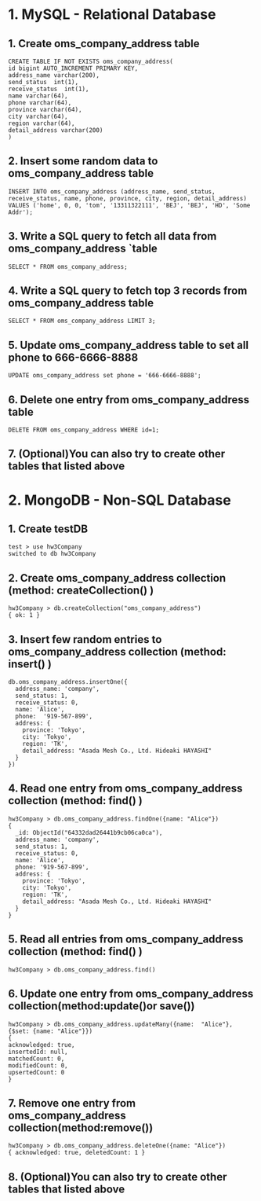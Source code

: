 # 1. MySQL - Relational Database
## 1. Create oms_company_address table
```
CREATE TABLE IF NOT EXISTS oms_company_address(
id bigint AUTO_INCREMENT PRIMARY KEY,
address_name varchar(200),
send_status  int(1),
receive_status  int(1),
name varchar(64),
phone varchar(64),
province varchar(64),
city varchar(64),
region varchar(64),
detail_address varchar(200)
) 
```

## 2. Insert some random data to oms_company_address table
```
INSERT INTO oms_company_address (address_name, send_status, receive_status, name, phone, province, city, region, detail_address)
VALUES ('home', 0, 0, 'tom', '13311322111', 'BEJ', 'BEJ', 'HD', 'Some Addr');
```

## 3. Write a SQL query to fetch all data from oms_company_address `table
`SELECT * FROM oms_company_address;`

## 4. Write a SQL query to fetch top 3 records from oms_company_address table 
`SELECT * FROM oms_company_address LIMIT 3;`


## 5. Update oms_company_address table to set all phone to 666-6666-8888
`UPDATE oms_company_address set phone = '666-6666-8888';`

## 6. Delete one entry from oms_company_address table
`DELETE FROM oms_company_address WHERE id=1;`

## 7. (Optional)You can also try to create other tables that listed above

# 2. MongoDB - Non-SQL Database
## 1. Create testDB
```
test > use hw3Company
switched to db hw3Company
```

## 2. Create oms_company_address collection (method: createCollection() )
```
hw3Company > db.createCollection("oms_company_address")
{ ok: 1 }
```

## 3. Insert few random entries to oms_company_address collection (method: insert() )
```
db.oms_company_address.insertOne({
  address_name: 'company', 
  send_status: 1, 
  receive_status: 0, 
  name: 'Alice', 
  phone:  '919-567-899', 
  address: {
    province: 'Tokyo', 
    city: 'Tokyo', 
    region: 'TK', 
    detail_address: "Asada Mesh Co., Ltd. Hideaki HAYASHI"
  }
})

```

## 4. Read one entry from oms_company_address collection (method: find() )
```
hw3Company > db.oms_company_address.findOne({name: "Alice"})
{
  _id: ObjectId("64332dad26441b9cb06ca0ca"),
  address_name: 'company',
  send_status: 1,
  receive_status: 0,
  name: 'Alice',
  phone: '919-567-899',
  address: {
    province: 'Tokyo', 
    city: 'Tokyo', 
    region: 'TK', 
    detail_address: "Asada Mesh Co., Ltd. Hideaki HAYASHI"
  }
}
```

## 5. Read all entries from oms_company_address collection (method: find() )
`hw3Company > db.oms_company_address.find()`

## 6. Update one entry from oms_company_address collection(method:update()or save()) 
```
hw3Company > db.oms_company_address.updateMany({name:  "Alice"}, {$set: {name: "Alice"}})
{
acknowledged: true,
insertedId: null,
matchedCount: 0,
modifiedCount: 0,
upsertedCount: 0
}
```

## 7. Remove one entry from oms_company_address collection(method:remove())
```
hw3Company > db.oms_company_address.deleteOne({name: "Alice"})
{ acknowledged: true, deletedCount: 1 }
```


## 8. (Optional)You can also try to create other tables that listed above